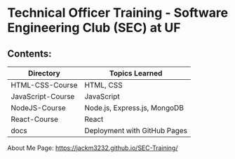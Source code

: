 # Technical Officer Training - Software Engineering Club (SEC) at UF
## Contents:
| Directory | Topics Learned |
|----------|----------|
| HTML-CSS-Course | HTML, CSS |
| JavaScript-Course | JavaScript |
| NodeJS-Course | Node.js, Express.js, MongoDB |
| React-Course | React |
| docs | Deployment with GitHub Pages |

About Me Page: https://jackm3232.github.io/SEC-Training/